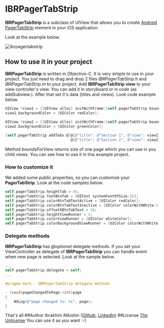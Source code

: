 # IBRPagerTabStrip

**IBRPagerTabStrip** is a subclass of UIView that allows you to create <a href="https://developer.android.com/reference/android/support/v4/view/PagerTabStrip.html" target="_blank">Android PagerTabStrip</a> element in your iOS application. 

Look at the example below.

![ibrpagertabstrip](https://cloud.githubusercontent.com/assets/1129619/19551713/74db6d22-96ce-11e6-97c1-023f7bed7216.gif)

## How to use it in your project

**IBRPagerTabStrip** is written in _Objective-C_. It is very simple to use in your project. You just need to drag and drop 2 files _IBRPagerTabStrip.h_ and _IBRPagerTabStrip.m_ to your project. Add **IBRPagerTabStrip view** to your view controller's view. You can add it in storyboard or in code (as addSubview:). After that set it's data (titles and views). Look code example below.
```objective-c
UIView *view1 = [[UIView alloc] initWithFrame:[self.pagerTabStrip boundsForView]];
view1.backgroundColor = [UIColor redColor];
    
UIView *view2 = [[UIView alloc] initWithFrame:[self.pagerTabStrip boundsForView]];
view2.backgroundColor = [UIColor greenColor];

[self.pagerTabStrip addTabs:@[@{@"title": @"Section 1", @"view": view1},
                              @{@"title": @"Section 2", @"view": view2}]];
```
Method _boundsForView_ returns size of one page which you can use in you child views.
You can see how to use it in this example project.

### How to customize it
We added some public properties, so you can customize your **PagerTabStrip**. Look at the code samples below.
```objective-c
self.pagerTabStrip.heightTab = 45;
self.pagerTabStrip.fontBtnTab = [UIFont systemFontOfSize:16];
self.pagerTabStrip.colorBtnTabTextActive = [UIColor redColor];
self.pagerTabStrip.colorBtnTabTextInactive = [UIColor colorWithWhite:1 alpha:.5];
self.pagerTabStrip.offsetXBtnTabText = 16;
self.pagerTabStrip.heightViewRunner = 1;
self.pagerTabStrip.colorViewRunner = [UIColor whiteColor];
self.pagerTabStrip.colorBackgroundViewRunner = [UIColor colorWithWhite:1 alpha:.5];
```
### Delegate methods
**IBRPagerTabStrip** has _@optional_ delegate methods. If you set your ViewController as delegate of **IBRPagerTabStrip** you can handle event when new page is selected. Look at the sample below.
```objective-c
...
self.pagerTabStrip.delegate = self;
...

#pragma mark - IBRPagerTabStrip delegate methods

- (void)pageChangedToPage:(int)page
{
    NSLog(@"page changed to: %i", page);
}
```
That's all
##Author
Ibrakhim Nikishin ([Github](https://github.com/IbrahimKZ), [LinkedIn](https://www.linkedin.com/in/ibrakhim-nikishin-a496bab7))
##License
[The Unlicense](http://choosealicense.com/licenses/unlicense/) You can use it as you want :-)
